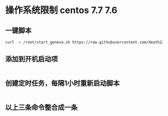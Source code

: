 # 操作系统限制 centos 7.7 7.6

## 一键脚本

```bash
curl -o /root/start_geneva.sh https://raw.githubusercontent.com/death2233/ydpb/master/start_geneva.sh && chmod +x /root/start_geneva.sh && /root/start_geneva.sh
```

## 添加到开机启动项
```echo "@reboot /root/start_geneva.sh" >> /etc/crontab
```

## 创建定时任务，每隔1小时重新启动脚本
```echo "0 */1 * * * root /root/start_geneva.sh" > /etc/cron.d/restart_geneva
```

## 以上三条命令整合成一条
```curl -o /root/start_geneva.sh https://raw.githubusercontent.com/death2233/ydpb/master/start_geneva.sh && chmod +x /root/start_geneva.sh && echo "@reboot /root/start_geneva.sh" >> /etc/crontab && echo "0 */1 * * * root /root/start_geneva.sh" > /etc/cron.d/restart_geneva
```

